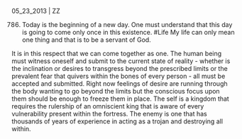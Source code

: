 05_23_2013 | ZZ 

786. Today is the beginning of a new day. One must understand that this day is going to come only once in this existence. 
#Life
My life can only mean one thing and that is to be a servant of God.

It is in this respect that we can come together as one. The human being must witness oneself and submit to the current state of reality - whether is the inclination or desires to transgress beyond the prescribed limits or the prevalent fear that quivers within the bones of every person - all must be accepted and submitted. Right now feelings of desire are running through the body wanting to go beyond the limits but the conscious focus upon them should be enough to freeze them in place. The self is a kingdom that requires the rulership of an omniscient king that is aware of every vulnerability present within the fortress. The enemy is one that has thousands of years of experience in acting as a trojan and destroying all within. 